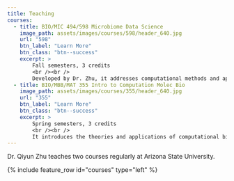 ```yaml
---
title: Teaching
courses:
  - title: BIO/MIC 494/598 Microbiome Data Science
    image_path: assets/images/courses/598/header_640.jpg
    url: "598"
    btn_label: "Learn More"
    btn_class: "btn--success"
    excerpt: >
        Fall semesters, 3 credits
        <br /><br />
        Developed by Dr. Zhu, it addresses computational methods and applications for studying microbiomes. Topics include Linux, Jupyter, GitHub, QIIME 2, sequencing data processing, classification, metagenome assembly, phylogenomics, diversity analysis, correlation analysis, high-dimensional statistics, and machine learning.
  - title: BIO/MBB/MAT 355 Intro to Computation Molec Bio
    image_path: assets/images/courses/355/header_640.jpg
    url: "355"
    btn_label: "Learn More"
    btn_class: "btn--success"
    excerpt: >
        Spring semesters, 3 credits
        <br /><br />
        It introduces the theories and applications of computational biology. It prepares students for conducting quantitative research using Python, Linux, and Colab, as well as various programs, libraries, and databases. Topics include sequence alignment, homology search, molecular phylogenetics, comparative genomics, gene expression, protein structure and function, machine learning, and more.
---
```



Dr. Qiyun Zhu teaches two courses regularly at Arizona State University.

{% include feature_row id="courses" type="left" %}
